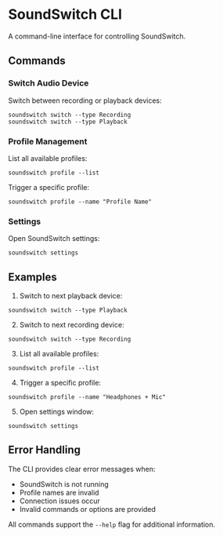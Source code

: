 # SoundSwitch CLI

A command-line interface for controlling SoundSwitch.

## Commands

### Switch Audio Device
Switch between recording or playback devices:
```shell
soundswitch switch --type Recording
soundswitch switch --type Playback
```

### Profile Management
List all available profiles:
```shell
soundswitch profile --list
```

Trigger a specific profile:
```shell
soundswitch profile --name "Profile Name"
```

### Settings
Open SoundSwitch settings:
```shell
soundswitch settings
```

## Examples

1. Switch to next playback device:
```shell
soundswitch switch --type Playback
```

2. Switch to next recording device:
```shell
soundswitch switch --type Recording
```

3. List all available profiles:
```shell
soundswitch profile --list
```

4. Trigger a specific profile:
```shell
soundswitch profile --name "Headphones + Mic"
```

5. Open settings window:
```shell
soundswitch settings
```

## Error Handling

The CLI provides clear error messages when:
- SoundSwitch is not running
- Profile names are invalid
- Connection issues occur
- Invalid commands or options are provided

All commands support the `--help` flag for additional information.